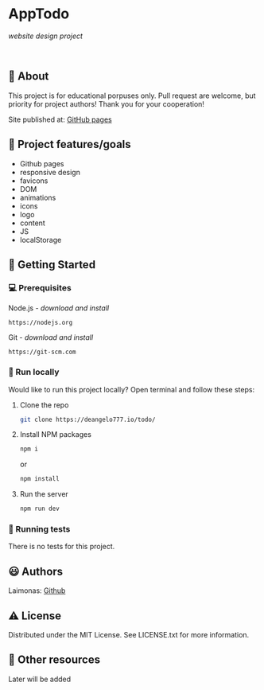 <!-- @format -->

# AppTodo

_website design project_

<br>

## 🌟 About

This project is for educational porpuses only. Pull request are welcome, but priority for project authors! Thank you for your cooperation!

Site published at: [GitHub pages](https://deangelo777.github.io/todoApp/)

## 🎯 Project features/goals

- Github pages
- responsive design
- favicons
- DOM
- animations
- icons
- logo
- content
- JS
- localStorage

## 🧰 Getting Started

### 💻 Prerequisites

Node.js - _download and install_

```
https://nodejs.org
```

Git - _download and install_

```
https://git-scm.com
```

### 🏃 Run locally

Would like to run this project locally? Open terminal and follow these steps:

1. Clone the repo
   ```sh
   git clone https://deangelo777.io/todo/
   ```
2. Install NPM packages
   ```sh
   npm i
   ```
   or
   ```sh
   npm install
   ```
3. Run the server
   ```sh
   npm run dev
   ```

### 🧪 Running tests

There is no tests for this project.

## 😃 Authors

Laimonas: [Github](https://github.com/deangelo777)

## ⚠️ License

Distributed under the MIT License. See LICENSE.txt for more information.

## 🔗 Other resources

Later will be added
